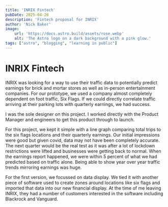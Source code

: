 ```yaml
---
title: 'INRIX Fintech'
pubDate: 2025-04-26
description: 'Fintech proposal for INRIX'
author: 'Nick Baker'
image:
    url: 'https://docs.astro.build/assets/rose.webp'
    alt: 'The Astro logo on a dark background with a pink glow.'
tags: ["astro", "blogging", "learning in public"]
---
```

# INRIX Fintech

INRIX was looking for a way to use their traffic data to potentially predict earnings for brick and mortar stores as well as in-person entertainment companies. For our prototype, we used a company almost completely dependent on foot traffic, Six Flags. If we could directly correlate traffic arriving at their parking lots with quarterly earnings, we had success.

I was the sole designer on this project. I worked directly with the Product Manager and engineers to get this product through to launch.

For this project, we kept it simple with a line graph comparing total trips to the six flags locations and their quarterly earnings. Our initial impressions were good but given covid, data may not have been completely accurate. The next quarter would be the real test as it was after a lot of lockdown restrictions were lifted and businesses were getting back to normal. When the earnings report happened, we were within 5 percent of what we had predicted based on traffic alone. Being able to show year over year traffic trends mirroring earnings was huge.

For the first version, we focussed on data display. We tied it with another piece of software used to create zones around locations like six flags and imported that data into our new financial display. At the time of me leaving INRIX, they had a number of customers interested in the software including Blackrock and Vanguard.